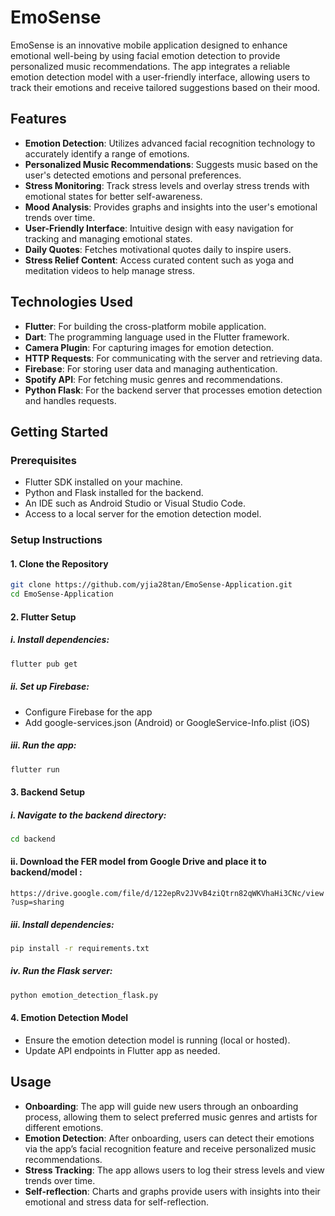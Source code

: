 # EmoSense

EmoSense is an innovative mobile application designed to enhance emotional well-being by using facial emotion detection to provide personalized music recommendations. The app integrates a reliable emotion detection model with a user-friendly interface, allowing users to track their emotions and receive tailored suggestions based on their mood.

## Features

- **Emotion Detection**: Utilizes advanced facial recognition technology to accurately identify a range of emotions.
- **Personalized Music Recommendations**: Suggests music based on the user's detected emotions and personal preferences.
- **Stress Monitoring**: Track stress levels and overlay stress trends with emotional states for better self-awareness.
- **Mood Analysis**: Provides graphs and insights into the user's emotional trends over time.
- **User-Friendly Interface**: Intuitive design with easy navigation for tracking and managing emotional states.
- **Daily Quotes**: Fetches motivational quotes daily to inspire users.
- **Stress Relief Content**: Access curated content such as yoga and meditation videos to help manage stress.

## Technologies Used

- **Flutter**: For building the cross-platform mobile application.
- **Dart**: The programming language used in the Flutter framework.
- **Camera Plugin**: For capturing images for emotion detection.
- **HTTP Requests**: For communicating with the server and retrieving data.
- **Firebase**: For storing user data and managing authentication.
- **Spotify API**: For fetching music genres and recommendations.
- **Python Flask**: For the backend server that processes emotion detection and handles requests.

## Getting Started

### Prerequisites

- Flutter SDK installed on your machine.
- Python and Flask installed for the backend.
- An IDE such as Android Studio or Visual Studio Code.
- Access to a local server for the emotion detection model.

### Setup Instructions

#### 1. Clone the Repository

```bash
git clone https://github.com/yjia28tan/EmoSense-Application.git
cd EmoSense-Application
```

#### 2. Flutter Setup
   ##### i. Install dependencies:
   ```bash
   flutter pub get
   ```
   
   ##### ii. Set up Firebase:
   - Configure Firebase for the app 
   - Add google-services.json (Android) or GoogleService-Info.plist (iOS)
   
   ##### iii. Run the app:
   ```bash
   flutter run
   ```

#### 3. Backend Setup
   ##### i. Navigate to the backend directory:
   ```bash
   cd backend
   ```

   #### ii. Download the FER model from Google Drive and place it to backend/model :
   ```https://drive.google.com/file/d/122epRv2JVvB4ziQtrn82qWKVhaHi3CNc/view?usp=sharing```
   
   ##### iii. Install dependencies:
   ```bash
   pip install -r requirements.txt
   ```
   
   ##### iv. Run the Flask server:
   ```bash
   python emotion_detection_flask.py
   ```

#### 4. Emotion Detection Model
   - Ensure the emotion detection model is running (local or hosted).
   - Update API endpoints in Flutter app as needed.

## Usage
- **Onboarding**: The app will guide new users through an onboarding process, allowing them to select preferred music genres and artists for different emotions.
- **Emotion Detection**: After onboarding, users can detect their emotions via the app’s facial recognition feature and receive personalized music recommendations.
- **Stress Tracking**: The app allows users to log their stress levels and view trends over time.
- **Self-reflection**: Charts and graphs provide users with insights into their emotional and stress data for self-reflection.
